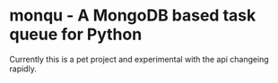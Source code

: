 # monqu - A MongoDB based task queue for Python
Currently this is a pet project and experimental with the api changeing rapidly.
